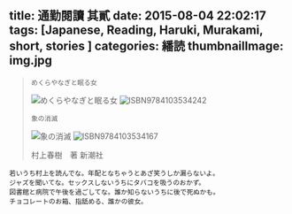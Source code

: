 title: 通勤閱讀 其貳
date: 2015-08-04 22:02:17
tags: [Japanese, Reading, Haruki, Murakami, short, stories ]
categories: 繙読
thumbnailImage: img.jpg
---

> `めくらやなぎと眠る女`
>
> ![めくらやなぎと眠る女](http://noir1.github.io/images/sleep.jpg "Blind willow, sleeping woman")
> ![ISBN9784103534242](http://noir1.github.io/images/sleepbar.png)
>
> `象の消滅`
>
> ![象の消滅](http://noir1.github.io/images/elephant.jpg "The elephant vanishes")
> ![ISBN9784103534167](http://noir1.github.io/images/elephantbar.png)
>
> 村上春樹　著
> 新潮社

``` 
若いうち村上を読んでな。年配となちゃうとあざ笑うしか漏らないよ。
ジャズを聞いてな。セックスしないうちにタバコを吸うのおかず。
図書館と病院で午後を過ごしてな。誰か知らないうちに後で死ぬかも。
チョコレートのお箱、指舐める、誰かの彼女。
```

